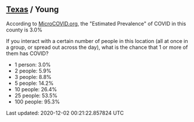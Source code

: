 
## [Texas](/united-states/texas) / Young

According to [MicroCOVID.org](http://microcovid.org),
the "Estimated Prevalence" of COVID in this county is 3.0%

If you interact with a certain number of people in this location
(all at once in a group, or spread out across the day), what is the chance that
1 or more of them has COVID?

- 1 person: 3.0%
- 2 people: 5.9%
- 3 people: 8.8%
- 5 people: 14.2%
- 10 people: 26.4%
- 25 people: 53.5%
- 100 people: 95.3%

Last updated: 2020-12-02 00:21:22.857824 UTC
